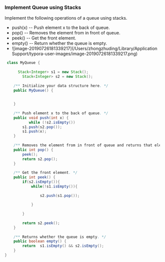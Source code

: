 ### Implement Queue using Stacks

Implement the following operations of a queue using stacks.

- push(x) -- Push element x to the back of queue.
- pop() -- Removes the element from in front of queue.
- peek() -- Get the front element.
- empty() -- Return whether the queue is empty.
- ![image-20190726181339217](/Users/zhongzhuding/Library/Application Support/typora-user-images/image-20190726181339217.png)



~~~java
 class MyQueue {
    
      Stack<Integer> s1 = new Stack();
        Stack<Integer> s2 = new Stack();
    
    /** Initialize your data structure here. */
    public MyQueue() {
      
        
    }
    
    /** Push element x to the back of queue. */
    public void push(int x) {
           while (!s2.isEmpty())
        s1.push(s2.pop());
        s1.push(x);
    }
    
    /** Removes the element from in front of queue and returns that element. */
    public int pop() {
        peek();
        return s2.pop();
    }
    
    /** Get the front element. */
    public int peek() {
        if(s2.isEmpty()){
            while(!s1.isEmpty()){
                
                s2.push(s1.pop());
                
            }
            
        }
        
        return s2.peek();
    }
    
    /** Returns whether the queue is empty. */
    public boolean empty() {
        return  s1.isEmpty() && s2.isEmpty();
    }
}
~~~

